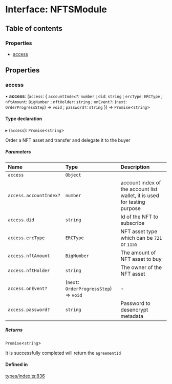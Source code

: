 # Interface: NFTSModule

## Table of contents

### Properties

- [access](NFTSModule.md#access)

## Properties

### access

• **access**: (`access`: { `accountIndex?`: `number` ; `did`: `string` ; `ercType`: `ERCType` ; `nftAmount`: `BigNumber` ; `nftHolder`: `string` ; `onEvent?`: (`next`: `OrderProgressStep`) => `void` ; `password?`: `string`  }) => `Promise`<`string`\>

#### Type declaration

▸ (`access`): `Promise`<`string`\>

Order a NFT asset and transfer and delegate it to the buyer

##### Parameters

| Name | Type | Description |
| :------ | :------ | :------ |
| `access` | `Object` |  |
| `access.accountIndex?` | `number` | account index of the account list wallet, it is used for testing purpose |
| `access.did` | `string` | Id of the NFT to subscribe |
| `access.ercType` | `ERCType` | NFT asset type which can be `721` or `1155` |
| `access.nftAmount` | `BigNumber` | The amount of NFT asset to buy |
| `access.nftHolder` | `string` | The owner of the NFT asset |
| `access.onEvent?` | (`next`: `OrderProgressStep`) => `void` | - |
| `access.password?` | `string` | Password to desencrypt metadata |

##### Returns

`Promise`<`string`\>

It is successfully completed will return the `agreementId`

#### Defined in

[types/index.ts:836](https://github.com/nevermined-io/react-components/blob/c41020d/catalog/src/types/index.ts#L836)
